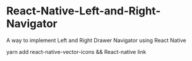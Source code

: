 # React-Native-Left-and-Right-Navigator
A way to implement Left and Right Drawer Navigator using React Native

yarn add react-native-vector-icons && React-native link
